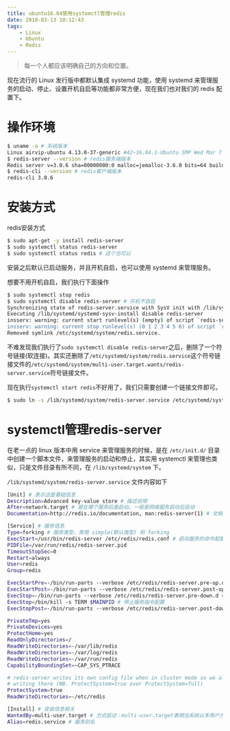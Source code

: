 ```yaml
---
title: ubuntu16.04使用systemctl管理redis
date: 2018-03-13 10:12:43
tags: 
    - Linux
    - Ubuntu
    - Redis
---
```


> 每一个人都应该明确自己的方向和位置。

现在流行的 Linux 发行版中都默认集成 systemd 功能，使用 systemd 来管理服务的启动、停止、设置开机自启等功能都非常方便，现在我们也对我们的 redis 配置下。

<!-- more -->

# 操作环境
``` bash
$ uname -a # 系统版本
Linux airvip-ubuntu 4.13.0-37-generic #42~16.04.1-Ubuntu SMP Wed Mar 7 16:03:28 UTC 2018 x86_64 x86_64 x86_64 GNU/Linux
$ redis-server --version # redis服务端版本
Redis server v=3.0.6 sha=00000000:0 malloc=jemalloc-3.6.0 bits=64 build=687a2a319020fa42
$ redis-cli --version # redis客户端版本
redis-cli 3.0.6
```

# 安装方式

redis安装方式
``` bash
$ sudo apt-get -y install redis-server
$ sudo systemctl status redis-server
$ sudo systemctl status redis # 这个也可以
```
安装之后默认已启动服务，并且开机自启，也可以使用 systemd 来管理服务。

想要不用开机自启，我们执行下面操作
``` bash
$ sudo systemctl stop redis
$ sudo systemctl disable redis-server # 开机不自启
Synchronizing state of redis-server.service with SysV init with /lib/systemd/systemd-sysv-install...
Executing /lib/systemd/systemd-sysv-install disable redis-server
insserv: warning: current start runlevel(s) (empty) of script `redis-server' overrides LSB defaults (2 3 4 5).
insserv: warning: current stop runlevel(s) (0 1 2 3 4 5 6) of script `redis-server' overrides LSB defaults (0 1 6).
Removed symlink /etc/systemd/system/redis.service.
```
不难发现我们执行了`sudo systemctl disable redis-server`之后，删除了一个符号链接(软连接)。其实还删除了`/etc/systemd/system/redis.service`这个符号链接文件的`/etc/systemd/system/multi-user.target.wants/redis-server.service`符号链接文件。

现在执行`systemctl start redis`不好用了，我们只需要创建一个链接文件即可。
``` bash
$ sudo ln -s /lib/systemd/system/redis-server.service /etc/systemd/system/redis.service
```

# systemctl管理redis-server
在老一点的 linux 版本中用 service 来管理服务的时候，是在 `/etc/init.d/` 目录中创建一个脚本文件，来管理服务的启动和停止，其实用 systemctl 来管理也类似，只是文件目录有所不同，在 `/lib/systemd/system` 下。

`/lib/systemd/system/redis-server.service` 文件内容如下
``` bash
[Unit] # 表示这是基础信息
Description=Advanced key-value store # 描述说明
After=network.target # 是在哪个服务后面启动，一般是网络服务启动后启动
Documentation=http://redis.io/documentation, man:redis-server(1) # 文档说明

[Service] # 服务信息 
Type=forking # 服务类型，常用 simple(默认类型) 和 forking
ExecStart=/usr/bin/redis-server /etc/redis/redis.conf # 启动服务的命令配置
PIDFile=/var/run/redis/redis-server.pid
TimeoutStopSec=0
Restart=always
User=redis
Group=redis

ExecStartPre=-/bin/run-parts --verbose /etc/redis/redis-server.pre-up.d
ExecStartPost=-/bin/run-parts --verbose /etc/redis/redis-server.post-up.d 
ExecStop=-/bin/run-parts --verbose /etc/redis/redis-server.pre-down.d # 停止服务指令配置
ExecStop=/bin/kill -s TERM $MAINPID # 停止服务指令配置
ExecStopPost=-/bin/run-parts --verbose /etc/redis/redis-server.post-down.d

PrivateTmp=yes
PrivateDevices=yes
ProtectHome=yes
ReadOnlyDirectories=/
ReadWriteDirectories=-/var/lib/redis
ReadWriteDirectories=-/var/log/redis
ReadWriteDirectories=-/var/run/redis
CapabilityBoundingSet=~CAP_SYS_PTRACE

# redis-server writes its own config file when in cluster mode so we allow
# writing there (NB. ProtectSystem=true over ProtectSystem=full)
ProtectSystem=true
ReadWriteDirectories=-/etc/redis

[Install] # 安装信息相关
WantedBy=multi-user.target # 方式启动：multi-user.target表明当系统以多用户方式（默认的运行级别）启动时，这个服务需要被自动运行。
Alias=redis.service # 服务别名
```






